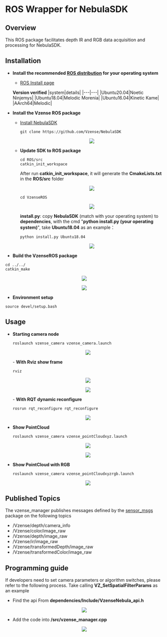 
# ROS Wrapper for NebulaSDK

## Overview
This ROS package facilitates depth IR and RGB data acquisition and processing for NebulaSDK.

## Installation

- **Install the recommended [ROS distribution](http://wiki.ros.org/Distributions) for your operating system**
  - [ROS Install page](http://wiki.ros.org/ROS/Installation)

  **Version verified**
  |system|details|
  |---|---|
  |Ubuntu20.04|Noetic Ninjemys|
  |Ubuntu18.04|Melodic Morenia|
  |Ubuntu16.04|Kinetic Kame|
  |AArch64|Melodic|
- **Install the Vzense ROS package**

  - [Install NebulaSDK](https://github.com/Vzense/NebulaSDK)
    
    ```console
    git clone https://github.com/Vzense/NebulaSDK
    ```
    <p align="center"><img src="./doc/img/step0.png" /></p>
  - **Update SDK to ROS package**
    ```console
    cd ROS/src
    catkin_init_workspace
    ```
    After run <b>catkin_init_workspace</b>, it will generate the <b>CmakeLists.txt</b> in the <b>ROS/src</b> folder
    <p align="center"><img src="./doc/img/step1.png" /></p>

    ```console
    cd VzenseROS
    ```
    <p align="center"><img src="./doc/img/step2.png" /></p>

    <b>install.py</b>: copy <b>NebulaSDK</b> (match with your operating system) to <b>dependencies</b>, with the cmd "<b>python install.py (your operating system)</b>", take <b>Ubuntu18.04</b> as an example：
    ```console
    python install.py Ubuntu18.04
    ```
    <p align="center"><img src="./doc/img/step3.png" /></p>

 - **Build the VzenseROS package**
  ```console
  cd ../../
  catkin_make
  ```
  <p align="center"><img src="./doc/img/step4.png" /></p>
  <p align="center"><img src="./doc/img/step5.png" /></p>

 - **Environment setup**
  ```console
  source devel/setup.bash 
  ```
## Usage
- **Starting camera node**
    ```console
    roslaunch vzense_camera vzense_camera.launch
    ```
    <p align="center"><img src="./doc/img/step6.png" /></p>
    - <b>With Rviz show frame</b>
    
    ```console
    rviz
    ```
    <p align="center"><img src="./doc/img/step7.png" /></p>
    <p align="center"><img src="./doc/img/step8.png" /></p>
    - <b>With RQT dynamic reconfigure</b>

    ```console
    rosrun rqt_reconfigure rqt_reconfigure
    ```
    <p align="center"><img src="./doc/img/step9.png" /></p>
- **Show PointCloud**
    ```console
    roslaunch vzense_camera vzense_pointCloudxyz.launch
    ```
    <p align="center"><img src="./doc/img/step10.png" /></p>
    <p align="center"><img src="./doc/img/step11.png" /></p>
- **Show PointCloud with RGB**

    ```console
    roslaunch vzense_camera vzense_pointCloudxyzrgb.launch
    ```
    <p align="center"><img src="./doc/img/step12.png" /></p>
 
## Published Topics
The vzense_manager publishes messages defined by the [sensor_msgs](http://wiki.ros.org/sensor_msgs) package on the following topics
- /Vzense/depth/camera_info
- /Vzense/color/image_raw
- /Vzense/depth/image_raw
- /Vzense/ir/image_raw
- /Vzense/transformedDepth/image_raw
- /Vzense/transformedColor/image_raw

## Programming guide
If developers need to set camera parameters or algorithm switches, please refer to the following process.
Take calling <b>VZ_SetSpatialFilterParams</b> as an example
- Find the api From **dependencies/Include/VzenseNebula_api.h**
<p align="center"><img src="./doc/img/step13.png" /></p>

- Add the code into **/src/vzense_manager.cpp**
<p align="center"><img src="./doc/img/step14.png" /></p>
